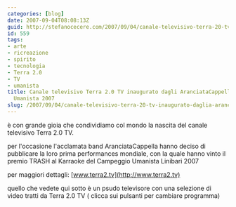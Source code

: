```yaml
---
categories: [blog]
date: 2007-09-04T08:08:13Z
guid: http://stefanocecere.com/2007/09/04/canale-televisivo-terra-20-tv-inaugurato-daglia-aranciatacappella-live/
id: 559
tags:
- arte
- ricreazione
- spirito
- tecnologia
- Terra 2.0
- TV
- umanista
title: Canale televisivo Terra 2.0 TV inaugurato dagli AranciataCappella al Campeggio
  Umanista 2007
slug: /2007/09/04/canale-televisivo-terra-20-tv-inaugurato-daglia-aranciatacappella-live/
---
```


è con grande gioia che condividiamo col mondo la nascita del canale televisivo Terra 2.0 TV.

per l'occasione l'acclamata band AranciataCappella hanno deciso di pubblicare la loro prima performances mondiale, con la quale hanno vinto il premio TRASH al Karraoke del Campeggio Umanista Linibari 2007

per maggiori dettagli: [www.terra2.tv](http://www.terra2.tv)

quello che vedete qui sotto è un psudo televisore con una selezione di video tratti da Terra 2.0 TV ( clicca sui pulsanti per cambiare programma)